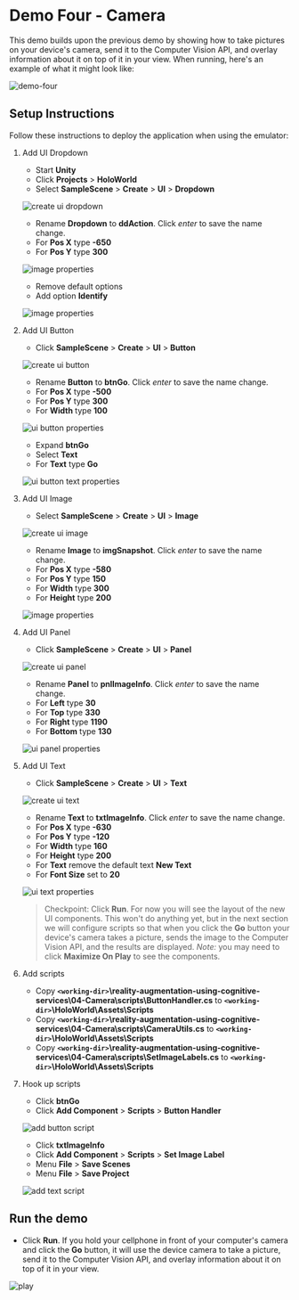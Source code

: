 # Demo Four - Camera

This demo builds upon the previous demo by showing how to take pictures on your device's camera, send it to the Computer Vision API, and overlay information about it on top of it in your view. When running, here's an example of what it might look like:

![demo-four](setup/demo4-running-resized-66.png)

## Setup Instructions

Follow these instructions to deploy the application when using the emulator:

1. Add UI Dropdown

   - Start **Unity**
   - Click **Projects** > **HoloWorld**
   - Select **SampleScene** > **Create** > **UI** > **Dropdown**

   ![create ui dropdown](setup/create-ui-dropdown-resized-80.png)

   - Rename **Dropdown** to **ddAction**. Click *enter* to save the name change.
   - For **Pos X** type **-650**
   - For **Pos Y** type **300**

   ![image properties](setup/ui-dropdown-properties-labelled.png)

   - Remove default options
   - Add option **Identify**

   ![image properties](setup/ui-dropdown-options.png)

1. Add UI Button

   - Click **SampleScene** > **Create** > **UI** > **Button**

   ![create ui button](setup/create-ui-button-resized-66.png)

   - Rename **Button** to **btnGo**. Click *enter* to save the name change.
   - For **Pos X** type **-500**
   - For **Pos Y** type **300**
   - For **Width** type **100**

   ![ui button properties](setup/ui-button-properties-labelled.png)

   - Expand **btnGo**
   - Select **Text**
   - For **Text** type **Go**

   ![ui button text properties](setup/ui-button-text-properties-labelled.png)

1. Add UI Image

   - Select **SampleScene** > **Create** > **UI** > **Image**

   ![create ui image](setup/create-ui-image-resized-66.png)

   - Rename **Image** to **imgSnapshot**. Click *enter* to save the name change.
   - For **Pos X** type **-580**
   - For **Pos Y** type **150**
   - For **Width** type **300**
   - For **Height** type **200**

   ![image properties](setup/ui-image-properties-labelled-resized-66.png)

1. Add UI Panel

   - Click **SampleScene** > **Create** > **UI** > **Panel**

   ![create ui panel](setup/create-ui-panel-resized-66.png)

   - Rename **Panel** to **pnlImageInfo**. Click *enter* to save the name change.
   - For **Left** type **30**
   - For **Top** type **330**
   - For **Right** type **1190**
   - For **Bottom** type **130**

   ![ui panel properties](setup/ui-panel-properties-labelled-resized-66.png)

1. Add UI Text

   - Click **SampleScene** > **Create** > **UI** > **Text**

   ![create ui text](setup/create-ui-text-resized-66.png)

   - Rename **Text** to **txtImageInfo**. Click *enter* to save the name change.
   - For **Pos X** type **-630**
   - For **Pos Y** type **-120**
   - For **Width** type **160**
   - For **Height** type **200**
   - For **Text** remove the default text **New Text**
   - For **Font Size** set to **20**   

   ![ui text properties](setup/ui-text-properties-labelled-resized-66.png)

   > Checkpoint: Click **Run**. For now you will see the layout of the new UI components. This won't do anything yet, but in the next section we will configure scripts so that when you click the **Go** button your device's camera takes a picture, sends the image to the Computer Vision API, and the results are displayed. *Note:* you may need to click **Maximize On Play** to see the components.

1. Add scripts
   - Copy **`<working-dir>`\reality-augmentation-using-cognitive-services\04-Camera\scripts\ButtonHandler.cs** to **`<working-dir>`\HoloWorld\Assets\Scripts**
   - Copy **`<working-dir>`\reality-augmentation-using-cognitive-services\04-Camera\scripts\CameraUtils.cs** to **`<working-dir>`\HoloWorld\Assets\Scripts**
   - Copy **`<working-dir>`\reality-augmentation-using-cognitive-services\04-Camera\scripts\SetImageLabels.cs** to **`<working-dir>`\HoloWorld\Assets\Scripts**

1. Hook up scripts

   - Click **btnGo**
   - Click **Add Component** > **Scripts** > **Button Handler**

   ![add button script](setup/add-button-script-labelled.png)

   - Click **txtImageInfo**
   - Click **Add Component** > **Scripts** > **Set Image Label**
   - Menu **File** > **Save Scenes**
   - Menu **File** > **Save Project**

   ![add text script](setup/add-text-script-labelled.png)

## Run the demo

  - Click **Run**. If you hold your cellphone in front of your computer's camera and click the **Go** button, it will use the device camera to take a picture, send it to the Computer Vision API, and overlay information about it on top of it in your view.

  ![play](setup/play-labelled-resized-66.png)
